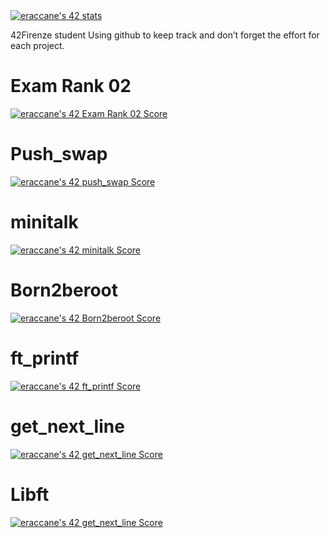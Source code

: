 <a href="https://github.com/JaeSeoKim/badge42">
  <img src="https://badge42.vercel.app/api/v2/cll6dh4vj001608mgom55zwrq/stats?cursusId=21&coalitionId=284" alt="eraccane's 42 stats" />
</a>

42Firenze student
Using github to keep track and don’t forget the effort for each project.

<h1><b>Exam Rank 02</b></h1>
<a href="https://github.com/JaeSeoKim/badge42">
  <img src="https://badge42.vercel.app/api/v2/cll6dh4vj001608mgom55zwrq/project/3150338" alt="eraccane's 42 Exam Rank 02 Score" />
</a>

<h1><b>Push_swap</b></h1>
<a href="https://github.com/JaeSeoKim/badge42">
  <img src="https://badge42.vercel.app/api/v2/cll6dh4vj001608mgom55zwrq/project/3149886" alt="eraccane's 42 push_swap Score" />
</a>

<h1><b>minitalk</b></h1>
<a href="https://github.com/JaeSeoKim/badge42">
  <img src="https://badge42.vercel.app/api/v2/cll6dh4vj001608mgom55zwrq/project/3120062" alt="eraccane's 42 minitalk Score" />
</a>

<h1><b>Born2beroot</b></h1>
<a href="https://github.com/JaeSeoKim/badge42">
  <img src="https://badge42.vercel.app/api/v2/cll6dh4vj001608mgom55zwrq/project/3091108" alt="eraccane's 42 Born2beroot Score" />
</a>

<h1><b>ft_printf</b></h1>
<a href="https://github.com/JaeSeoKim/badge42">
  <img src="https://badge42.vercel.app/api/v2/cll6dh4vj001608mgom55zwrq/project/3062984" alt="eraccane's 42 ft_printf Score" />
</a>

<h1><b>get_next_line</b></h1>
<a href="https://github.com/JaeSeoKim/badge42">
  <img src="https://badge42.vercel.app/api/v2/cll6dh4vj001608mgom55zwrq/project/3054936" alt="eraccane's 42 get_next_line Score" />
</a>

<h1><b>Libft</b></h1>
<a href="https://github.com/JaeSeoKim/badge42">
  <img src="https://badge42.vercel.app/api/v2/cll6dh4vj001608mgom55zwrq/project/3054936" alt="eraccane's 42 get_next_line Score" />
</a>
